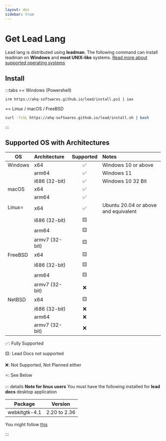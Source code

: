 ```yaml
---
layout: doc
sidebar: true
---
```


# Get Lead Lang

Lead lang is distributed using **leadman**. The following command can install leadman on **Windows** and **most UNIX-like** systems. [Read more about supported operating systems](#supported-os-with-architectures)

## Install

:::tabs
== Windows (Powershell)

```sh
irm https://ahq-softwares.github.io/lead/install.ps1 | iex
```

== Linux / macOS / FreeBSD

```sh
curl -fsSL https://ahq-softwares.github.io/lead/install.sh | bash
```

:::

## Supported OS with Architectures

| OS      | Architecture   | Supported | Notes                                |
| ------- | :------------- | :-------: | :----------------------------------- |
| Windows | x64            |    ✅     | Windows 10 or above                  |
|         | arm64          |    ✅     | Windows 11                           |
|         | i686 (32-bit)  |    ✅     | Windows 10 32 Bit                    |
| macOS   | x64            |    ✅     |                                      |
|         | arm64          |    ✅     |                                      |
| Linux⭐ | x64            |    ✅     | Ubuntu 20.04 or above and equivalent |
|         | i686 (32-bit)  |    🟨     |                                      |
|         | arm64          |    🟨     |                                      |
|         | armv7 (32-bit) |    🟨     |                                      |
| FreeBSD | x64            |    🟨     |                                      |
|         | i686 (32-bit)  |    🟨     |                                      |
|         | arm64          |    🟨     |                                      |
|         | armv7 (32-bit) |    ❌     |                                      |
| NetBSD  | x64            |    🟨     |                                      |
|         | i686 (32-bit)  |    ❌     |                                      |
|         | arm64          |    ❌     |                                      |
|         | armv7 (32-bit) |    ❌     |                                      |

✅: Fully Supported

🟨: Lead Docs not supported

❌: Not Supported, Not Planned either

⭐: See Below

::: details **Note for linux users**
You must have the following installed for **lead docs** desktop application

| Package       | Version      |
| ------------- | ------------ |
| webkitgtk-4.1 | 2.20 to 2.36 |

You might follow [this](https://tauri.app/start/prerequisites/#linux)

:::
